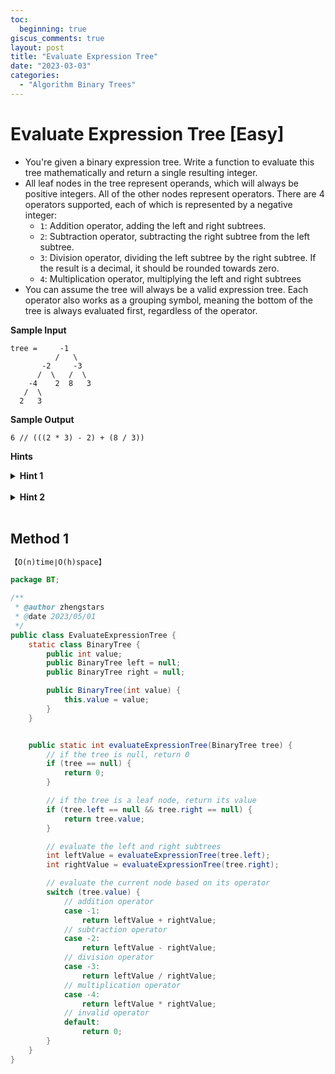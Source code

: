 ```yaml
---
toc:
  beginning: true
giscus_comments: true
layout: post
title: "Evaluate Expression Tree"
date: "2023-03-03"
categories:
  - "Algorithm Binary Trees"
---
```


# Evaluate Expression Tree [Easy]

- You're given a binary expression tree. Write a function to evaluate this tree mathematically and return a single resulting integer.
- All leaf nodes in the tree represent operands, which will always be positive integers. All of the other nodes represent operators. There are 4 operators supported, each of which is represented by a negative integer:
  - `1`: Addition operator, adding the left and right subtrees.
  - `2`: Subtraction operator, subtracting the right subtree from the left subtree.
  - `3`: Division operator, dividing the left subtree by the right subtree. If the result is a decimal, it should be rounded towards zero.
  - `4`: Multiplication operator, multiplying the left and right subtrees
- You can assume the tree will always be a valid expression tree. Each operator also works as a grouping symbol, meaning the bottom of the tree is always evaluated first, regardless of the operator.



**Sample Input**

```
tree =     -1
          /   \
       -2     -3
      /  \   /  \
    -4    2  8   3
   /  \
  2   3
```



**Sample Output**

```
6 // (((2 * 3) - 2) + (8 / 3))
```



**Hints**
<br>

<details> <summary><b>Hint 1</b></summary>
    <br>
    <i><strong> This problem will be easiest to solve using recursion.Can you think of what the recursive subproblems would be? And what is the base case?</strong></i>
</details>




<br>

<details> <summary><b>Hint 2</b></summary>
    <br>
    <i><strong> For each operator, a recursive call can be made on its left and right values. The result of these recursive calls can then be combined using that operator. The base case to finish recursing will be when we reach an operand,which is any positive integer.</strong></i>
</details>

<br>

## Method 1

```tex
【O(n)time∣O(h)space】
```

```java
package BT;

/**
 * @author zhengstars
 * @date 2023/05/01
 */
public class EvaluateExpressionTree {
    static class BinaryTree {
        public int value;
        public BinaryTree left = null;
        public BinaryTree right = null;

        public BinaryTree(int value) {
            this.value = value;
        }
    }


    public static int evaluateExpressionTree(BinaryTree tree) {
        // if the tree is null, return 0
        if (tree == null) {
            return 0;
        }

        // if the tree is a leaf node, return its value
        if (tree.left == null && tree.right == null) {
            return tree.value;
        }

        // evaluate the left and right subtrees
        int leftValue = evaluateExpressionTree(tree.left);
        int rightValue = evaluateExpressionTree(tree.right);

        // evaluate the current node based on its operator
        switch (tree.value) {
            // addition operator
            case -1:
                return leftValue + rightValue;
            // subtraction operator
            case -2:
                return leftValue - rightValue;
            // division operator
            case -3:
                return leftValue / rightValue;
            // multiplication operator
            case -4:
                return leftValue * rightValue;
            // invalid operator    
            default:
                return 0;
        }
    }
}
```

